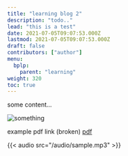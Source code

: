 ```yaml
---
title: "learning blog 2"
description: "todo.."
lead: "this is a test"
date: 2021-07-05T09:07:53.000Z
lastmod: 2021-07-05T09:07:53.000Z
draft: false
contributors: ["author"]
menu:
  bplp:
    parent: "learning"
weight: 320
toc: true
---
```


some content...

![something](/images/logo_with_title.png)

example pdf link (broken)
[pdf](/pdf/pdf.pdf)

{{< audio src="/audio/sample.mp3" >}}
